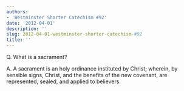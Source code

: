 ```yaml
---
authors:
- 'Westminster Shorter Catechism #92'
date: '2012-04-01'
description: ''
slug: 2012-04-01-westminster-shorter-catechism-#92
title: ''
---
```

Q. What is a sacrament?

A. A sacrament is an holy ordinance instituted by Christ; wherein, by sensible signs, Christ, and the benefits of the new covenant, are represented, sealed, and applied to believers.



